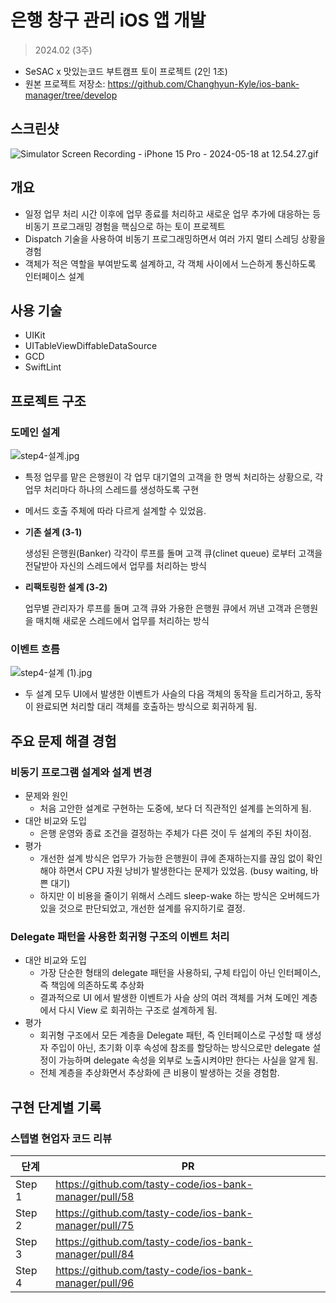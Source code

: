 # 은행 창구 관리 iOS 앱 개발

> 2024.02 (3주)
> 
- SeSAC x 맛있는코드 부트캠프 토이 프로젝트 (2인 1조)
- 원본 프로젝트 저장소: https://github.com/Changhyun-Kyle/ios-bank-manager/tree/develop

## 스크린샷

![Simulator Screen Recording - iPhone 15 Pro - 2024-05-18 at 12.54.27.gif]()

## 개요

- 일정 업무 처리 시간 이후에 업무 종료를 처리하고 새로운 업무 추가에 대응하는 등 비동기 프로그래밍 경험을 핵심으로 하는 토이 프로젝트
- Dispatch 기술을 사용하여 비동기 프로그래밍하면서 여러 가지 멀티 스레딩 상황을 경험
- 객체가 적은 역할을 부여받도록 설계하고, 각 객체 사이에서 느슨하게 통신하도록 인터페이스 설계

## 사용 기술

- UIKit
- UITableViewDiffableDataSource
- GCD
- SwiftLint

## 프로젝트 구조

### 도메인 설계

![step4-설계.jpg]()

- 특정 업무를 맡은 은행원이 각 업무 대기열의 고객을 한 명씩 처리하는 상황으로, 각 업무 처리마다 하나의 스레드를 생성하도록 구현
- 메서드 호출 주체에 따라 다르게 설계할 수 있었음.
- **기존 설계 (3-1)**
    
    생성된 은행원(Banker) 각각이 루프를 돌며 고객 큐(clinet queue) 로부터 고객을 전달받아 자신의 스레드에서 업무를 처리하는 방식
    
- **리팩토링한 설계 (3-2)**
    
    업무별 관리자가 루프를 돌며 고객 큐와 가용한 은행원 큐에서 꺼낸 고객과 은행원을 매치해 새로운 스레드에서 업무를 처리하는 방식
    

### 이벤트 흐름

![step4-설계 (1).jpg]()

- 두 설계 모두 UI에서 발생한 이벤트가 사슬의 다음 객체의 동작을 트리거하고, 동작이 완료되면 처리할 대리 객체를 호출하는 방식으로 회귀하게 됨.

## 주요 문제 해결 경험

### 비동기 프로그램 설계와 설계 변경

- 문제와 원인
    - 처음 고안한 설계로 구현하는 도중에, 보다 더 직관적인 설계를 논의하게 됨.
- 대안 비교와 도입
    - 은행 운영와 종료 조건을 결정하는 주체가 다른 것이 두 설계의 주된 차이점.
- 평가
    - 개선한 설계 방식은 업무가 가능한 은행원이 큐에 존재하는지를 끊임 없이 확인해야 하면서 CPU 자원 낭비가 발생한다는 문제가 있었음. (busy waiting, 바쁜 대기)
    - 하지만 이 비용을 줄이기 위해서 스레드 sleep-wake 하는 방식은 오버헤드가 있을 것으로 판단되었고, 개선한 설계를 유지하기로 결정.
    

### Delegate 패턴을 사용한 회귀형 구조의 이벤트 처리

- 대안 비교와 도입
    - 가장 단순한 형태의 delegate 패턴을 사용하되, 구체 타입이 아닌 인터페이스, 즉 책임에 의존하도록 추상화
    - 결과적으로 UI 에서 발생한 이벤트가 사슬 상의 여러 객체를 거쳐 도메인 계층에서 다시 View 로 회귀하는 구조로 설계하게 됨.
- 평가
    - 회귀형 구조에서 모든 계층을 Delegate 패턴, 즉 인터페이스로 구성할 때 생성자 주입이 아닌, 초기화 이후 속성에 참조를 할당하는 방식으로만 delegate 설정이 가능하며 delegate 속성을 외부로 노출시켜야만 한다는 사실을 알게 됨.
    - 전체 계층을 추상화면서 추상화에 큰 비용이 발생하는 것을 경험함.

## 구현 단계별 기록

### 스텝별 현업자 코드 리뷰

| 단계 | PR |
| --- | --- |
| Step 1 | https://github.com/tasty-code/ios-bank-manager/pull/58 |
| Step 2 | https://github.com/tasty-code/ios-bank-manager/pull/75 |
| Step 3 | https://github.com/tasty-code/ios-bank-manager/pull/84 |
| Step 4 | https://github.com/tasty-code/ios-bank-manager/pull/96 |